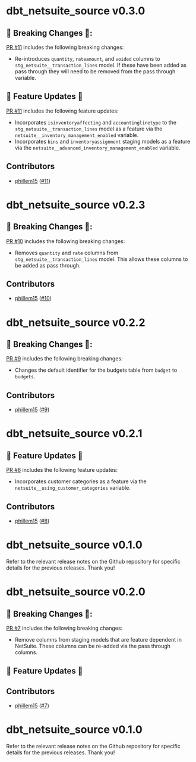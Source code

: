 # dbt_netsuite_source v0.3.0

## 🚨 Breaking Changes 🚨:
[PR #11](https://github.com/swishbi/dbt_netsuite_source/pull/11) includes the following breaking changes:
- Re-introduces `quantity`, `rateamount`, and `voided` columns to `stg_netsuite__transaction_lines` model. If these have been added as pass through they will need to be removed from the pass through variable.

## 🎉 Feature Updates 🎉
[PR #11](https://github.com/swishbi/dbt_netsuite_source/pull/11) includes the following feature updates:
- Incorporates `isinventoryaffecting` and `accountinglinetype` to the `stg_netsuite__transaction_lines` model as a feature via the `netsuite__inventory_management_enabled` variable.
- Incorporates `bins` and `inventoryassignment` staging models as a feature via the `netsuite__advanced_inventory_management_enabled` variable.

## Contributors
- [phillem15](https://github.com/phillem15) ([#11](https://github.com/swishbi/dbt_netsuite_source/pull/11))

# dbt_netsuite_source v0.2.3

## 🚨 Breaking Changes 🚨:
[PR #10](https://github.com/swishbi/dbt_netsuite_source/pull/10) includes the following breaking changes:
- Removes `quantity` and `rate` columns from `stg_netsuite__transaction_lines` model. This allows these columns to be added as pass through.

## Contributors
- [phillem15](https://github.com/phillem15) ([#10](https://github.com/swishbi/dbt_netsuite_source/pull/10))

# dbt_netsuite_source v0.2.2

## 🚨 Breaking Changes 🚨:
[PR #9](https://github.com/swishbi/dbt_netsuite_source/pull/9) includes the following breaking changes:
- Changes the default identifier for the budgets table from `budget` to `budgets`.

## Contributors
- [phillem15](https://github.com/phillem15) ([#9](https://github.com/swishbi/dbt_netsuite_source/pull/9))

# dbt_netsuite_source v0.2.1

## 🎉 Feature Updates 🎉
[PR #8](https://github.com/swishbi/dbt_netsuite_source/pull/8) includes the following feature updates:
- Incorporates customer categories as a feature via the `netsuite__using_customer_categories` variable.

## Contributors
- [phillem15](https://github.com/phillem15) ([#8](https://github.com/swishbi/dbt_netsuite_source/pull/8))

# dbt_netsuite_source v0.1.0
Refer to the relevant release notes on the Github repository for specific details for the previous releases. Thank you!

# dbt_netsuite_source v0.2.0

## 🚨 Breaking Changes 🚨:
[PR #7](https://github.com/swishbi/dbt_netsuite_source/pull/7) includes the following breaking changes:
- Remove columns from staging models that are feature dependent in NetSuite. These columns can be re-added via the pass through columns.

## 🎉 Feature Updates 🎉

## Contributors
- [phillem15](https://github.com/phillem15) ([#7](https://github.com/swishbi/dbt_netsuite_source/pull/7))

# dbt_netsuite_source v0.1.0
Refer to the relevant release notes on the Github repository for specific details for the previous releases. Thank you!